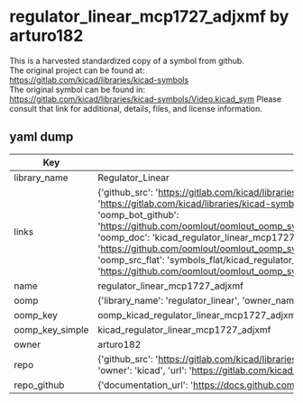 # regulator_linear_mcp1727_adjxmf by arturo182  
This is a harvested standardized copy of a symbol from github.  
The original project can be found at:  
https://gitlab.com/kicad/libraries/kicad-symbols  
The original symbol can be found in:
https://gitlab.com/kicad/libraries/kicad-symbols/Video.kicad_sym
Please consult that link for additional, details, files, and license information.  
## yaml dump  
| Key | Value |  
| --- | --- |  
| library_name | Regulator_Linear |  
| links | {'github_src': 'https://gitlab.com/kicad/libraries/kicad-symbols/Video.kicad_sym', 'github_src_repo': 'https://gitlab.com/kicad/libraries/kicad-symbols', 'oomp_bot': 'kicad_regulator_linear_mcp1727_adjxmf/working', 'oomp_bot_github': 'https://github.com/oomlout/oomlout_oomp_symbol_bot/tree/main/kicad_regulator_linear_mcp1727_adjxmf/working', 'oomp_doc': 'kicad_regulator_linear_mcp1727_adjxmf/working', 'oomp_doc_github': 'https://github.com/oomlout/oomlout_oomp_symbol_doc/tree/main/kicad_regulator_linear_mcp1727_adjxmf/working', 'oomp_src_flat': 'symbols_flat/kicad_regulator_linear_mcp1727_adjxmf/working', 'oomp_src_flat_github': 'https://github.com/oomlout/oomlout_oomp_symbol_src/tree/main/kicad_regulator_linear_mcp1727_adjxmf/working'} |  
| name | regulator_linear_mcp1727_adjxmf |  
| oomp | {'library_name': 'regulator_linear', 'owner_name': 'kicad', 'symbol_name': 'regulator_linear_mcp1727_adjxmf'} |  
| oomp_key | oomp_kicad_regulator_linear_mcp1727_adjxmf |  
| oomp_key_simple | kicad_regulator_linear_mcp1727_adjxmf |  
| owner | arturo182 |  
| repo | {'github_src': 'https://gitlab.com/kicad/libraries/kicad-symbols/Video.kicad_sym', 'name': 'libraries/kicad-symbols', 'owner': 'kicad', 'url': 'https://gitlab.com/kicad/libraries/kicad-symbols'} |  
| repo_github | {'documentation_url': 'https://docs.github.com/rest/repos/repos#get-a-repository', 'message': 'Not Found'} |  

